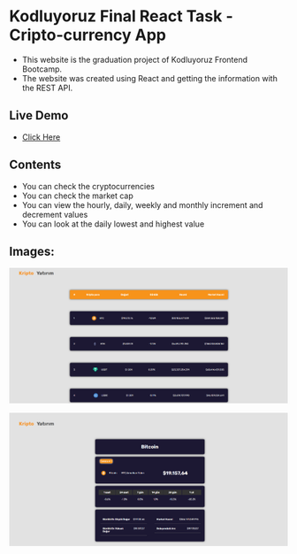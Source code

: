# Kodluyoruz Final React Task - Cripto-currency App 

- This website is the graduation project of Kodluyoruz Frontend Bootcamp.
- The website was created using React and getting the information with the REST API.



## Live Demo
- [Click Here](https://cripto-currency-murat-candan.netlify.app/)

## Contents

- You can check the cryptocurrencies
- You can check the market cap
- You can view the hourly, daily, weekly and monthly increment and decrement values
- You can look at the daily lowest and highest value




## Images:


![Main Page](https://github.com/muratcandan/cripto-currency/blob/main/public/main_page.png)


![Inside Page](https://github.com/muratcandan/cripto-currency/blob/main/public/inside_page.png)
